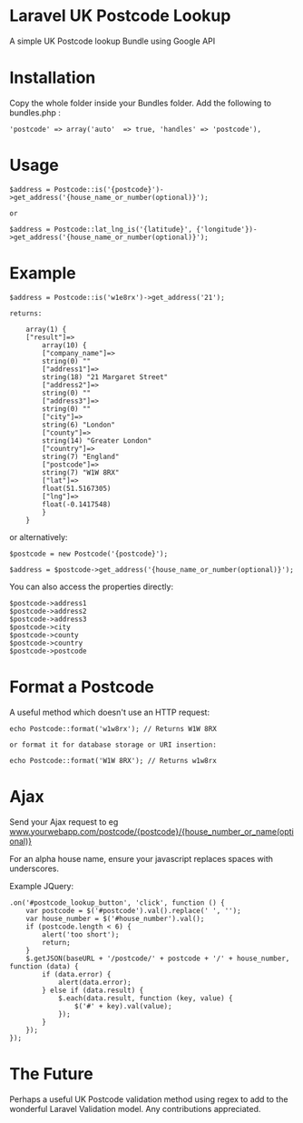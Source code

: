 Laravel UK Postcode Lookup
==========================

A simple UK Postcode lookup Bundle using Google API


Installation
============
Copy the whole folder inside your Bundles folder. Add the following to bundles.php :

	'postcode' => array('auto'  => true, 'handles' => 'postcode'),


Usage
=====

	$address = Postcode::is('{postcode}')->get_address('{house_name_or_number(optional)}');

	or

	$address = Postcode::lat_lng_is('{latitude}', {'longitude'})->get_address('{house_name_or_number(optional)}');


Example
=======

	$address = Postcode::is('w1e8rx')->get_address('21');

	returns:

		array(1) {
		["result"]=>
			array(10) {
			["company_name"]=>
			string(0) ""
			["address1"]=>
			string(18) "21 Margaret Street"
			["address2"]=>
			string(0) ""
			["address3"]=>
			string(0) ""
			["city"]=>
			string(6) "London"
			["county"]=>
			string(14) "Greater London"
			["country"]=>
			string(7) "England"
			["postcode"]=>
			string(7) "W1W 8RX"
			["lat"]=>
			float(51.5167305)
			["lng"]=>
			float(-0.1417548)
			}
		}

or alternatively:

	$postcode = new Postcode('{postcode}');

	$address = $postcode->get_address('{house_name_or_number(optional)}');


You can also access the properties directly:

	$postcode->address1
	$postcode->address2
	$postcode->address3
	$postcode->city
	$postcode->county
	$postcode->country
	$postcode->postcode


Format a Postcode
=================
A useful method which doesn't use an HTTP request:

	echo Postcode::format('w1w8rx'); // Returns W1W 8RX

	or format it for database storage or URI insertion:

	echo Postcode::format('W1W 8RX'); // Returns w1w8rx


Ajax
====
Send your Ajax request to eg www.yourwebapp.com/postcode/{postcode}/{house_number_or_name(optional)}

For an alpha house name, ensure your javascript replaces spaces with underscores.

Example JQuery:

	.on('#postcode_lookup_button', 'click', function () {
        var postcode = $('#postcode').val().replace(' ', '');
        var house_number = $('#house_number').val();
        if (postcode.length < 6) {
            alert('too short');
            return;
        }
        $.getJSON(baseURL + '/postcode/' + postcode + '/' + house_number, function (data) {
            if (data.error) {
                alert(data.error);
            } else if (data.result) {
                $.each(data.result, function (key, value) {
                    $('#' + key).val(value);
                });
            }
    	});
    });
    

The Future
==========
Perhaps a useful UK Postcode validation method using regex to add to the wonderful Laravel Validation model. Any contributions appreciated.










